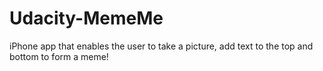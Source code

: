 # Udacity-MemeMe
iPhone app that enables the user to take a picture, add text to the top and bottom to form a meme!
